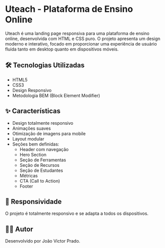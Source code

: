 # Uteach - Plataforma de Ensino Online

Uteach é uma landing page responsiva para uma plataforma de ensino online, desenvolvida com HTML e CSS puro. O projeto apresenta um design moderno e interativo, focado em proporcionar uma experiência de usuário fluida tanto em desktop quanto em dispositivos móveis.

## 🛠 Tecnologias Utilizadas
- HTML5
- CSS3
- Design Responsivo
- Metodologia BEM (Block Element Modifier)

## ✨ Características
- Design totalmente responsivo
- Animações suaves
- Otimização de imagens para mobile
- Layout modular
- Seções bem definidas:
  - Header com navegação
  - Hero Section
  - Seção de Ferramentas
  - Seção de Recursos
  - Seção de Estudantes
  - Métricas
  - CTA (Call to Action)
  - Footer

## 📱 Responsividade
O projeto é totalmente responsivo e se adapta a todos os dispositivos.

## 👨‍💻 Autor
Desenvolvido por João Victor Prado.

